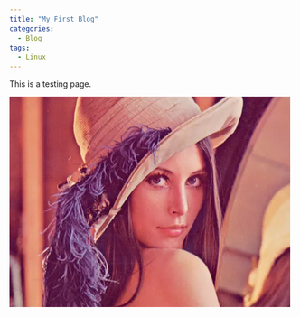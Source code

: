 ```yaml
---
title: "My First Blog"
categories:
  - Blog
tags:
  - Linux
---
```


This is a testing page.

![lena](/assets/images/lena.png)